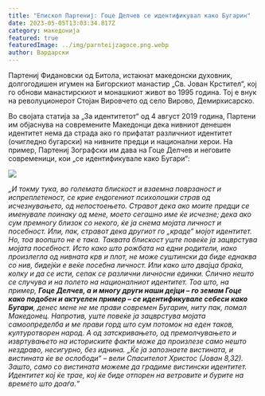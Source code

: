 ```yaml
---
title: "Епископ Партениј: Гоце Делчев се идентификувал како Бугарин"
date: 2023-05-05T13:03:34.817Z
category: македонија
featured: true
featuredImage: ../img/parnteijzagoce.png.webp
author: Вардарски
---
```


Партениј Фидановски од Битола, истакнат македонски духовник, долгогодишен игумен на Бигорскиот манастир „Св. Јован Крстител“, кој го обнови манастирскиот и монашкиот живот во 1995 година. Тој е внук на револуционерот Стојан Вировчето од село Вирово, Демирхисарско.

Во својата статија за „За идентитетот“ од 4 август 2019 година, Партени им објаснува на современите Македонци дека нивниот денешен идентитет нема да страда ако го прифатат различниот идентитет (очигледно бугарски) на нивните предци и национални херои. На пример, Партениј Зографски им дава на Гоце Делчев и неговите современици, кои „се идентификувале како Бугари“:

![](../img/133.-партений-фидановски-за-гоце-делчев.jpg.webp)

<!--StartFragment-->

_„И токму тука, во големата блискост и взаемна поврзаност и испреплетеност, се крие ендогениот психолошки страв од исчезнувањето, од непостоењето. Стравот дека ако моите предци се именувале поинаку од мене, моето сегашно име ќе исчезне; дека ако сум премногу близок со некого, ќе ја снема мојата личност и посебност. Или, пак, стравот дека другиот го „краде“ мојот идентитет. Но, тоа воопшто не е така. Таквата блискост уште повеќе ја зацврстува мојата посебност. Исто како што рожбата на едни родители, иако произлегла од нивната крв и плот, не може суштински да биде еднаква со нив, бидејќи е веќе посебна личност. Или како што двајца браќа, колку и да се исти, сепак се различни личносни единки. Слично нешто се случува и на полето на националниот идентитет. Тоа што, на пример, **Гоце Делчев, а и многу други наши дејци – го земам Гоце како подобен и актуелен пример – се идентификувале себеси како Бугари**, денес мене не ме прави современ Бугарин, ниту пак, помал Македонец. Напротив, уште повеќе ја зацврстува мојата самоопределба и ме прави горд што сум потомок на еден таков, културотворен народ. А од затскривањето, од премолчувањето и извртувањето на историските факти може да произлезе само нешто нездраво, несигурно, без иднина. „Ќе ја запознаете вистината, и вистината ќе ве ослободи“ – вели Спасителот Христос (Јован 8,32). Зашто, само со вистината можеме да градиме вистински идентитет. Идентитет кој ќе трае, кој ќе биде отпорен на ветровите и бурите на времето што доаѓа.“_

<!--EndFragment-->
